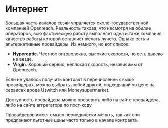 # Интернет

Большая часть каналов свзяи упраляется около-государственной компанией Openreach. Реальность такова, что несмотря на обилие операторов, всю фактическую работу выполняет одна и таже компания, качество работы которой оставляет желать лучего. Однако есть и альтернативные провайдеры. Их немного, но вот список:

- **Hyperoptic**. Честное оптоволокно, высокие скорости, но есть далеко не везде.
- **Virgin**. Хороший сервис, неплохая скорость, независимы от Openreach.

Если не удалось получить контракт в перечисленных выше провайдерах, можно выбрать любой другой, подходящий по цене на сервисах вроде Uswitch или Moneysupermarket.

Доступность провайдера можно проверить либо на сайте провайдера, либо на сайте аггрегатора по пост-коду.

Провайдеров имеет смысл периодически менять, так как они предланают льготные цены часто только в начале контракта.
